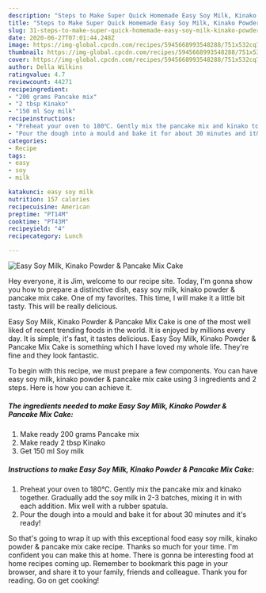 ```yaml
---
description: "Steps to Make Super Quick Homemade Easy Soy Milk, Kinako Powder &amp;amp; Pancake Mix Cake"
title: "Steps to Make Super Quick Homemade Easy Soy Milk, Kinako Powder &amp;amp; Pancake Mix Cake"
slug: 31-steps-to-make-super-quick-homemade-easy-soy-milk-kinako-powder-and-amp-pancake-mix-cake
date: 2020-06-27T07:01:44.248Z
image: https://img-global.cpcdn.com/recipes/5945668993548288/751x532cq70/easy-soy-milk-kinako-powder-pancake-mix-cake-recipe-main-photo.jpg
thumbnail: https://img-global.cpcdn.com/recipes/5945668993548288/751x532cq70/easy-soy-milk-kinako-powder-pancake-mix-cake-recipe-main-photo.jpg
cover: https://img-global.cpcdn.com/recipes/5945668993548288/751x532cq70/easy-soy-milk-kinako-powder-pancake-mix-cake-recipe-main-photo.jpg
author: Della Wilkins
ratingvalue: 4.7
reviewcount: 44271
recipeingredient:
- "200 grams Pancake mix"
- "2 tbsp Kinako"
- "150 ml Soy milk"
recipeinstructions:
- "Preheat your oven to 180℃. Gently mix the pancake mix and kinako together. Gradually add the soy milk in 2-3 batches, mixing it in with each addition. Mix well with a rubber spatula."
- "Pour the dough into a mould and bake it for about 30 minutes and it&#39;s ready!"
categories:
- Recipe
tags:
- easy
- soy
- milk

katakunci: easy soy milk 
nutrition: 157 calories
recipecuisine: American
preptime: "PT14M"
cooktime: "PT43M"
recipeyield: "4"
recipecategory: Lunch

---
```



![Easy Soy Milk, Kinako Powder &amp; Pancake Mix Cake](https://img-global.cpcdn.com/recipes/5945668993548288/751x532cq70/easy-soy-milk-kinako-powder-pancake-mix-cake-recipe-main-photo.jpg)

Hey everyone, it is Jim, welcome to our recipe site. Today, I'm gonna show you how to prepare a distinctive dish, easy soy milk, kinako powder &amp; pancake mix cake. One of my favorites. This time, I will make it a little bit tasty. This will be really delicious.



Easy Soy Milk, Kinako Powder &amp; Pancake Mix Cake is one of the most well liked of recent trending foods in the world. It is enjoyed by millions every day. It is simple, it's fast, it tastes delicious. Easy Soy Milk, Kinako Powder &amp; Pancake Mix Cake is something which I have loved my whole life. They're fine and they look fantastic.


To begin with this recipe, we must prepare a few components. You can have easy soy milk, kinako powder &amp; pancake mix cake using 3 ingredients and 2 steps. Here is how you can achieve it.

<!--inarticleads1-->

##### The ingredients needed to make Easy Soy Milk, Kinako Powder &amp; Pancake Mix Cake:

1. Make ready 200 grams Pancake mix
1. Make ready 2 tbsp Kinako
1. Get 150 ml Soy milk




<!--inarticleads2-->

##### Instructions to make Easy Soy Milk, Kinako Powder &amp; Pancake Mix Cake:

1. Preheat your oven to 180℃. Gently mix the pancake mix and kinako together. Gradually add the soy milk in 2-3 batches, mixing it in with each addition. Mix well with a rubber spatula.
1. Pour the dough into a mould and bake it for about 30 minutes and it&#39;s ready!




So that's going to wrap it up with this exceptional food easy soy milk, kinako powder &amp; pancake mix cake recipe. Thanks so much for your time. I'm confident you can make this at home. There is gonna be interesting food at home recipes coming up. Remember to bookmark this page in your browser, and share it to your family, friends and colleague. Thank you for reading. Go on get cooking!
